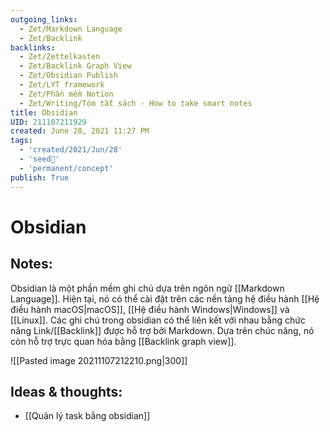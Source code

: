 ```yaml
---
outgoing_links:
  - Zet/Markdown Language
  - Zet/Backlink
backlinks:
  - Zet/Zettelkasten
  - Zet/Backlink Graph View
  - Zet/Obsidian Publish
  - Zet/LYT framework
  - Zet/Phần mềm Notion
  - Zet/Writing/Tóm tắt sách - How to take smart notes
title: Obsidian
UID: 211107211929
created: June 28, 2021 11:27 PM
tags:
  - 'created/2021/Jun/28'
  - 'seed🥜'
  - 'permanent/concept'
publish: True
---
```

# Obsidian

## Notes:
Obsidian là một phần mềm ghi chú dựa trên ngôn ngữ [[Markdown Language]]. Hiện tại, nó có thể cài đặt trên các nền tảng hệ điều hành [[Hệ điều hành macOS|macOS]], [[Hệ điều hành Windows|Windows]] và [[Linux]]. Các ghi chú trong obsidian có thể liên kết với nhau bằng chức năng Link/[[Backlink]] được hỗ trợ bởi Markdown. Dựa trên chúc năng, nó còn hỗ trợ trực quan hóa bằng [[Backlink graph view]].

![[Pasted image 20211107212210.png|300]]

## Ideas & thoughts:
- [[Quản lý task bằng obsidian]]

